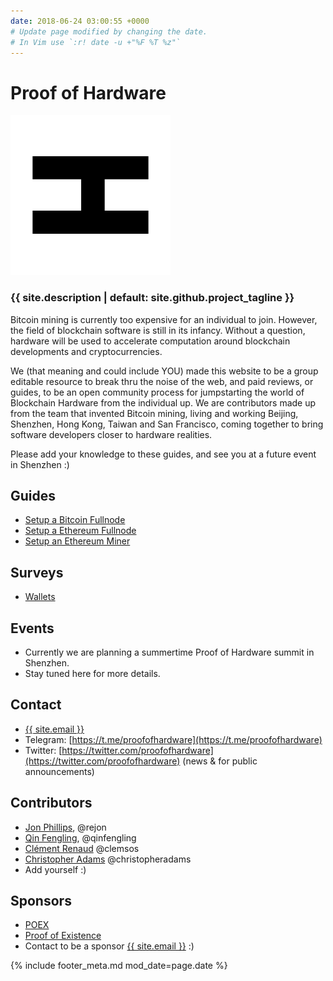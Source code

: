 ```yaml
---
date: 2018-06-24 03:00:55 +0000
# Update page modified by changing the date.
# In Vim use `:r! date -u +"%F %T %z"`
---
```


# Proof of Hardware

![](/assets/poh-logo-256.png?raw=true)

### {{ site.description | default: site.github.project_tagline }}

Bitcoin mining is currently too expensive for an individual to join. However, the field of blockchain software is still in its infancy. Without a question, hardware will be used to accelerate computation around blockchain developments and cryptocurrencies.

We (that meaning and could include YOU) made this website to be a group editable resource to break thru the noise of the web, and paid reviews, or guides, to be an open community process for jumpstarting the world of Blockchain Hardware from the individual up. We are contributors made up from the team that invented Bitcoin mining, living and working Beijing, Shenzhen, Hong Kong, Taiwan and San Francisco, coming together to bring software developers closer to hardware realities.

Please add your knowledge to these guides, and see you at a future event in Shenzhen :)


## Guides

- [Setup a Bitcoin Fullnode](/guide/setup-bitcoin-fullnode)
- [Setup a Ethereum Fullnode](/guide/setup-ethereum-fullnode)
- [Setup an Ethereum Miner](/guide/setup-ethereum-miner)

## Surveys

- [Wallets](/survey/wallets)

## Events

- Currently we are planning a summertime Proof of Hardware summit in Shenzhen.
- Stay tuned here for more details.

## Contact

- <a href="mailto:{{ site.email }}">{{ site.email }}</a>
- Telegram: [https://t.me/proofofhardware](https://t.me/proofofhardware)
- Twitter: [https://twitter.com/proofofhardware](https://twitter.com/proofofhardware) (news & for public announcements)

## Contributors

- [Jon Phillips](http://rejon.org), @rejon
- [Qin Fengling](http://qinfengling.io), @qinfengling
- [Clément Renaud](http://clementrenaud.com) @clemsos
- [Christopher Adams](https://christopheradams.io) @christopheradams
- Add yourself :)

## Sponsors

- [POEX](https://poex.io)
- [Proof of Existence](https://proofofexistence.com)
- Contact to be a sponsor <a href="mailto:{{ site.email }}">{{ site.email }}</a>  :)

{% include footer_meta.md mod_date=page.date %}

